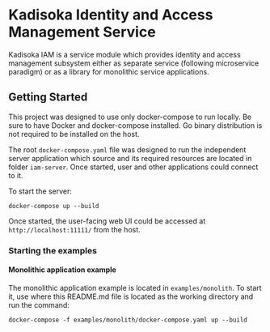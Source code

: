 # Kadisoka Identity and Access Management Service

Kadisoka IAM is a service module which provides identity and access
management subsystem either as separate service (following microservice
paradigm) or as a library for monolithic service applications.

## Getting Started

This project was designed to use only docker-compose to run locally. Be sure
to have Docker and docker-compose installed. Go binary distribution is not
required to be installed on the host.

The root `docker-compose.yaml` file was designed to run the independent server
application which source and its required resources are located in folder
`iam-server`. Once started, user and other applications could connect to it.

To start the server:

```shell
docker-compose up --build
```

Once started, the user-facing web UI could be accessed at
`http://localhost:11111/` from the host.

### Starting the examples

#### Monolithic application example

The monolithic application example is located in `examples/monolith`. To start
it, use where this README.md file is located as the working directory and run
the command:

```shell
docker-compose -f examples/monolith/docker-compose.yaml up --build
```

